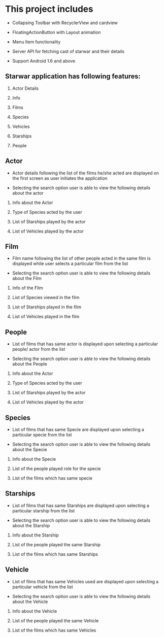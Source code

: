 # This project includes

- Collapsing Toolbar with RecyclerView and cardview

- FloatingActionButton with Layout animation

- Menu Item functionality

- Server API for fetching cast of starwar and their details

- Support Android 1.6 and above

## **Starwar application has following features:**

1. Actor Details

1. Info

1. Films

1. Species

1. Vehicles

1. Starships

1. People

## **Actor**

- Actor details following the list of the films he/she acted are displayed on the first screen as user initiates the application

- Selecting the search option user is able to view the following details about the actor

1. Info about the Actor

1. Type of Species acted by the user

1. List of Starships played by the actor

1. List of Vehicles played by the actor

## **Film**

- Film name following the list of other people acted in the same film is displayed while user selects a particular film from the list

- Selecting the search option user is able to view the following details about the Film
1. Info of the Film

1. List of Species viewed in the film

1. List of Starships played in the film

1. List of Vehicles played in the film

## **People**

- List of films that has same actor is displayed upon selecting a particular people/ actor from the list

- Selecting the search option user is able to view the following details about the People

1. Info about the Actor

1. Type of Species acted by the user

1. List of Starships played by the actor

1. List of Vehicles played by the actor

## **Species**

- List of films that has same Specie are displayed upon selecting a particular specie from the list

- Selecting the search option user is able to view the following details about the Specie

1. Info about the Specie

1. List of the people played role for the specie

1. List of the films which has same specie 

## **Starships**

- List of films that has same Starships are displayed upon selecting a particular starship from the list

- Selecting the search option user is able to view the following details about the Starship

1. Info about the Starship

1. List of the people played the same Starship

1. List of the films which has same Starships

## **Vehicle**

- List of films that has same Vehicles used are displayed upon selecting a particular vehicle from the list

- Selecting the search option user is able to view the following details about the Vehicle

1. Info about the Vehicle

1. List of the people played the same Vehicle

1. List of the films which has same Vehicles
